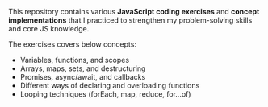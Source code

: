 This repository contains various **JavaScript coding exercises** and **concept implementations** that I practiced to strengthen my problem-solving skills and core JS knowledge.

The exercises covers below concepts:
- Variables, functions, and scopes  
- Arrays, maps, sets, and destructuring  
- Promises, async/await, and callbacks  
- Different ways of declaring and overloading functions  
- Looping techniques (forEach, map, reduce, for...of)  
 
